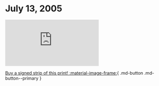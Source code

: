 # July 13, 2005

![](https://www.achewood.com/comic.php?date=07132005)

[Buy a signed strip of this print! :material-image-frame:](https://achewood-holiday-pop-up.myshopify.com/products/strip#07132005){ .md-button .md-button--primary }
